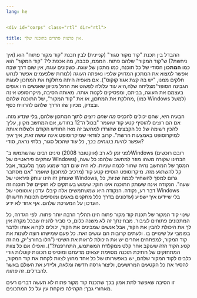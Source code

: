 ```yaml
---
lang: he


<div id="corps" class="rtl" dir="rtl">

title: אין פרצות סתרים בתוכנה שלך.
---
```


ההבדל בין תכנת "קוד מקור סגור" (קניינית) לבין תכנת "קוד
מקור פתוח" הוא (איך ניחשת?) ש"קוד המקור" שלהם פתוח.
המממ, סבבה, מה אכפת לי? "קוד המקור" הוא כמו
<b>המתכון</b> הסודי של כל תוכנה, כמו מתכון של עוגה. 
כשקונים עוגה, אין שום דרך שבה אפשר למצוא את המתכון המדויק שלפיו נאפתה העוגה (למרות שלפעמים אפשר לנחש חלקים ממנו, "יש בה קצת אגוז קוקוס"). אם מאפיה היתה
מחלקת את המתכון לעוגת הגבינה הסופר־מצליחה שלה,היא עוד עלולה לפשוט את הרגל מכיוון שאנשים היו אופים בעצמם את העוגה, בביתם, ומפסיקים לקנות אותה. מאותה הסיבה, מיקרוסופט אינה מחלקת את המתכון, או את "קוד המקור", של התוכנה שלהם, (כמו Windows למשל) ובצדק, מכיוון שזו הדרך שלהם להרוויח כסף. 

הבעיה היא, שהם יכולים להכניס <i>מה שהם רוצים</i> לתוך המתכון
שלהם, בלי שנדע מזה. אם הם רוצים להוסיף קטע קוד שאומר
"בכול ה־12 בחודש, אם המחשב מקוון, עליך להכין רשימה של כל הקבצים שהורדו למחשב
זה מאז החודש הקודם ולשלוח אותה למיקרוסופט באמצעות הרשת".
קרוב לוודאי שמיקרוסופט אינה עושה זאת, איך <i>איך אפשר להיות בטוחים בכך</i>, כל עוד
שהכול סגור, בלתי נראה, סודי?

לפני זמן לא רב (אוקטובר 2008)  סינים רבים שהשתמשו ב־Windows (רובם
רוכשים עותקים פיראטיים של Windows) הבחינו שקורה משהו מוזר למחשב שלהם: כל שעה, המסך של המחשב נהיה שחור לכמה שניות.
לא היה שום דבר שמנע ממך מלעבוד, אבל קל להשתגע מזה. מיקרוסופט הוסיפו קטע קוד (מרכיב למתכון) שאומר
"אם מסתבר שעותק זה הינו עותק פיראטי של Windows, גרום למסך להשחיר לכמה שניות, כל שעה".
הנקודה אינה שעותק התוכנה אינו חוקי: שימוש בעותקים לא חוקיים של תוכנה זה דבר רע, נקודה.
הנקודה היא שמשתמשים אלה קיבלו עדכון אוטומטי של Windows (עדכונים בדרך כלל מתקנים באגים ומוסיפים תכונות חדשות)
בלי שיידעו איך ישפיע העדכון על המערכת שלהם.  אף אחד לא ידע.

שינוי קוד המקור של תכנת קוד מקור פתוח הינו תהליך הרבה יותר פתוח.
לפי הגדרה, כל המתכונים פתוחים לציבור.
מבחינתך זה לא משנה כלום, כי סביר להניח שבכל מקרה אין לך את היכולת להבין את הקוד, אבל אנשים שמבינים את הקוד, יכולים לקרוא אותו ולדבר בפומבי על שינויים בו.
ולעתים קרובות הם עושים זאת. כל פעם שמישהו רוצה לשנות את קוד המקור, למפתחים אחרים יש את היכולת  לראות את השינוי ("הלו בחורצ׳יק, מה זה קטע הקוד
הזה שעוקב אחר קלט ממקלדת המשתמש, התחרפנת?").
ואפילו אם כל צוות המתחזקים של חתיכת תוכנה מסוימת יוצאים מדעתם ומוסיפים תכונות קוטלות גורי כלבים לקוד המקור שלהם, יש באפשרותו של כל אחד מחוץ לצוות
לקחת את קוד המקור, להסיר את כל הקטעים המרושעים, וליצור גרסה חדשה ומלאה, וליידע את העולם באשר להבדלים.
זה <i>פתוח</i>.

זו הסיבה שאפשר לתת אמון בכך שתכנת קוד מקור פתוח 
לא תעשה דברים רעים מאחורי גבך: הקהילה פוקחת עין על כל המתכונים.





